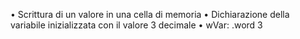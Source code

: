 • Scrittura di un valore in una cella di memoria
• Dichiarazione della variabile inizializzata con il valore 3 decimale
• wVar: .word 3
